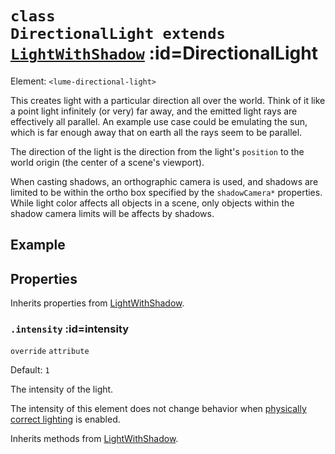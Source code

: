 
# <code>class <b>DirectionalLight</b> extends [LightWithShadow](LightWithShadow.md)</code> :id=DirectionalLight

Element: `<lume-directional-light>`

This creates light with a particular direction all over the world. Think of
it like a point light infinitely (or very) far away, and the emitted light
rays are effectively all parallel. An example use case could be emulating
the sun, which is far enough away that on earth all the rays seem to be
parallel.

The direction of the light is the direction from the light's
`position` to the world origin (the center of a scene's viewport).

When casting shadows, an orthographic camera is used, and shadows are limited
to be within the ortho box specified by the `shadowCamera*` properties. While
light color affects all objects in a scene, only objects within the shadow
camera limits will be affects by shadows.

## Example

<live-code id="liveExample"></live-code>
<script>
  liveExample.content = directionalLightExample()
</script>

## Properties

Inherits properties from [LightWithShadow](LightWithShadow.md).


### <code>.<b>intensity</b></code> :id=intensity

`override` `attribute`

Default: `1`

The intensity of the light.

The intensity of this element does not change behavior when [physically
correct lighting](../core/Scene#physicallycorrectlights) is enabled.
        



Inherits methods from [LightWithShadow](LightWithShadow.md).


        